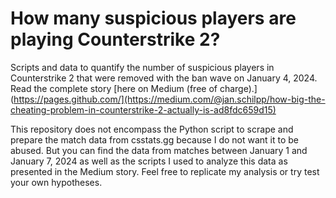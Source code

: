 # How many suspicious players are playing Counterstrike 2?

Scripts and data to quantify the number of suspicious players in Counterstrike 2 that were removed with the ban wave on January 4, 2024. Read the complete story [here on Medium (free of charge).](https://pages.github.com/](https://medium.com/@jan.schilpp/how-big-the-cheating-problem-in-counterstrike-2-actually-is-ad8fdc659d15)

This repository does not encompass the Python script to scrape and prepare the match data from csstats.gg because I do not want it to be abused. But you can find the data from matches between January 1 and January 7, 2024 as well as the scripts I used to analyze this data as presented in the Medium story. Feel free to replicate my analysis or try test your own hypotheses.
